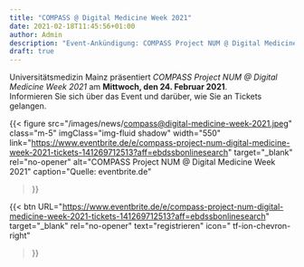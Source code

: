 ```yaml
---
title: "COMPASS @ Digital Medicine Week 2021"
date: 2021-02-18T11:45:56+01:00
author: Admin
description: "Event-Ankündigung: COMPASS Project NUM @ Digital Medicine Week 2021"
draft: true
---
```


Universitätsmedizin Mainz präsentiert *COMPASS Project NUM @ Digital Medicine Week 2021* am **Mittwoch, den 24. Februar 2021**. \
Informieren Sie sich über das Event und darüber, wie Sie an Tickets gelangen.

{{< figure 
        src="/images/news/compass@digital-medicine-week-2021.jpeg" 
        class="m-5"
        imgClass="img-fluid shadow"
        width="550"
        link="https://www.eventbrite.de/e/compass-project-num-digital-medicine-week-2021-tickets-141269712513?aff=ebdssbonlinesearch"
        target="_blank"
        rel="no-opener"
        alt="COMPASS Project NUM @ Digital Medicine Week 2021"
        caption="Quelle: eventbrite.de"
>}}




{{< btn
        URL="https://www.eventbrite.de/e/compass-project-num-digital-medicine-week-2021-tickets-141269712513?aff=ebdssbonlinesearch"
        target="_blank"
        rel="no-opener"
        text="registrieren"
        icon=" tf-ion-chevron-right"
>}}